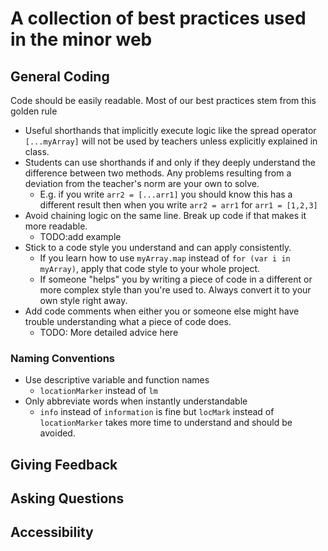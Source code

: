 # A collection of best practices used in the minor web

## General Coding
Code should be easily readable. Most of our best practices stem from this golden rule

- Useful shorthands that implicitly execute logic like the spread operator `[...myArray]` will not be used by teachers unless explicitly explained in class.
- Students can use shorthands if and only if they deeply understand the difference between two methods. Any problems resulting from a deviation from the teacher's norm are your own to solve. 
  - E.g. if you write `arr2 = [...arr1]` you should know this has a different result then when you write `arr2 = arr1` for `arr1 = [1,2,3]`
- Avoid chaining logic on the same line. Break up code if that makes it more readable. 
  - TODO:add example
- Stick to a code style you understand and can apply consistently. 
  - If you learn how to use `myArray.map` instead of `for (var i in myArray)`, apply that code style to your whole project. 
  - If someone "helps" you by writing a piece of code in a different or more complex style than you're used to. Always convert it to your own style right away.
- Add code comments when either you or someone else might have trouble understanding what a piece of code does.
  - TODO: More detailed advice here

### Naming Conventions


- Use descriptive variable and function names
  - `locationMarker` instead of `lm`
- Only abbreviate words when instantly understandable
  - `info` instead of `information` is fine but `locMark` instead of `locationMarker` takes more time to understand and should be avoided.


## Giving Feedback

## Asking Questions

## Accessibility

